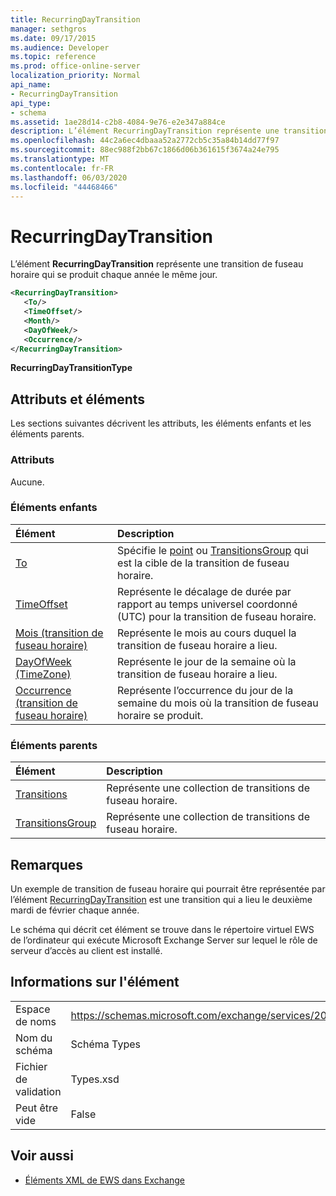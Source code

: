 ```yaml
---
title: RecurringDayTransition
manager: sethgros
ms.date: 09/17/2015
ms.audience: Developer
ms.topic: reference
ms.prod: office-online-server
localization_priority: Normal
api_name:
- RecurringDayTransition
api_type:
- schema
ms.assetid: 1ae28d14-c2b8-4084-9e76-e2e347a884ce
description: L’élément RecurringDayTransition représente une transition de fuseau horaire qui se produit chaque année le même jour.
ms.openlocfilehash: 44c2a6ec4dbaaa52a2772cb5c35a84b14dd77f97
ms.sourcegitcommit: 88ec988f2bb67c1866d06b361615f3674a24e795
ms.translationtype: MT
ms.contentlocale: fr-FR
ms.lasthandoff: 06/03/2020
ms.locfileid: "44468466"
---
```

# <a name="recurringdaytransition"></a>RecurringDayTransition

L’élément **RecurringDayTransition** représente une transition de fuseau horaire qui se produit chaque année le même jour. 
  
```xml
<RecurringDayTransition>
   <To/>
   <TimeOffset/>
   <Month/>
   <DayOfWeek/>
   <Occurrence/>
</RecurringDayTransition>
```

 **RecurringDayTransitionType**
## <a name="attributes-and-elements"></a>Attributs et éléments

Les sections suivantes décrivent les attributs, les éléments enfants et les éléments parents.
  
### <a name="attributes"></a>Attributs

Aucune.
  
### <a name="child-elements"></a>Éléments enfants

|**Élément**|**Description**|
|:-----|:-----|
|[To](to.md) <br/> |Spécifie le [point](period.md) ou [TransitionsGroup](transitionsgroup.md) qui est la cible de la transition de fuseau horaire.  <br/> |
|[TimeOffset](timeoffset.md) <br/> |Représente le décalage de durée par rapport au temps universel coordonné (UTC) pour la transition de fuseau horaire.  <br/> |
|[Mois (transition de fuseau horaire)](month-time-zone-transition.md) <br/> |Représente le mois au cours duquel la transition de fuseau horaire a lieu.  <br/> |
|[DayOfWeek (TimeZone)](dayofweek-timezone.md) <br/> |Représente le jour de la semaine où la transition de fuseau horaire a lieu.  <br/> |
|[Occurrence (transition de fuseau horaire)](occurrence-time-zone-transition.md) <br/> |Représente l’occurrence du jour de la semaine du mois où la transition de fuseau horaire se produit.  <br/> |
   
### <a name="parent-elements"></a>Éléments parents

|**Élément**|**Description**|
|:-----|:-----|
|[Transitions](transitions.md) <br/> |Représente une collection de transitions de fuseau horaire.  <br/> |
|[TransitionsGroup](transitionsgroup.md) <br/> |Représente une collection de transitions de fuseau horaire.  <br/> |
   
## <a name="remarks"></a>Remarques

Un exemple de transition de fuseau horaire qui pourrait être représentée par l’élément [RecurringDayTransition](recurringdaytransition.md) est une transition qui a lieu le deuxième mardi de février chaque année. 
  
Le schéma qui décrit cet élément se trouve dans le répertoire virtuel EWS de l’ordinateur qui exécute Microsoft Exchange Server sur lequel le rôle de serveur d’accès au client est installé.
  
## <a name="element-information"></a>Informations sur l'élément

|||
|:-----|:-----|
|Espace de noms  <br/> |https://schemas.microsoft.com/exchange/services/2006/types  <br/> |
|Nom du schéma  <br/> |Schéma Types  <br/> |
|Fichier de validation  <br/> |Types.xsd  <br/> |
|Peut être vide  <br/> |False  <br/> |
   
## <a name="see-also"></a>Voir aussi



- [Éléments XML de EWS dans Exchange](ews-xml-elements-in-exchange.md)

